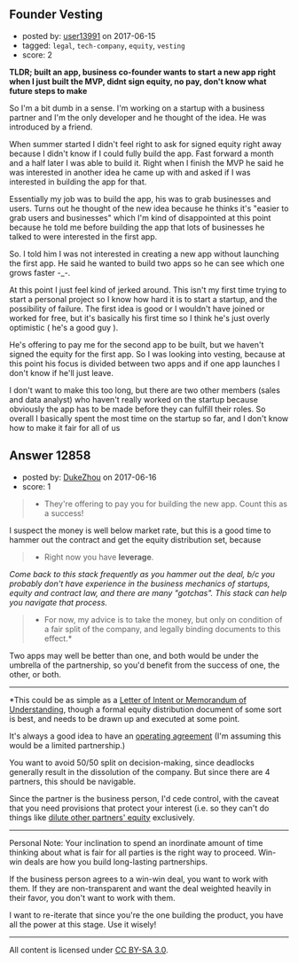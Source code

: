 ## Founder Vesting

- posted by: [user13991](https://stackexchange.com/users/11126312/user13991) on 2017-06-15
- tagged: `legal`, `tech-company`, `equity`, `vesting`
- score: 2

**TLDR; built an app, business co-founder wants to start a new app right when I just built the MVP, didnt sign equity, no pay, don't know what future steps to make**

So I'm a bit dumb in a sense. I'm working on a startup with a business partner and I'm the only developer and he thought of the idea. He was introduced by a friend. 

When summer started I didn't feel right to ask for signed equity right away because I didn't know if I could fully build the app. Fast forward a month and a half later I was able to build it. Right when I finish the MVP he said he was interested in another idea he came up with and asked if I was interested in building the app for that. 

Essentially my job was to build the app, his was to grab businesses and users. Turns out he thought of the new idea because he thinks it's "easier to grab users and businesses" which I'm kind of disappointed at this point because he told me before building the app that lots of businesses he talked to were interested in the first app.



So. I told him I was not interested in creating a new app without launching the first app. He said he wanted to build two apps so he can see which one grows faster -_-. 

At this point I just feel kind of jerked around. This isn't my first time trying to start a personal project so I know how hard it is to start a startup, and the possibility of failure. The first idea is good or I wouldn't have joined or worked for free, but it's basically his first time so I think he's just overly optimistic ( he's a good guy ). 

He's offering to pay me for the second app to be built, but we haven't signed the equity for the first app. So I was looking into vesting, because at this point his focus is divided between two apps and if one app launches I don't know if he'll just leave. 

I don't want to make this too long, but there are two other members (sales and data analyst) who haven't really worked on the startup because obviously the app has to be made before they can fulfill their roles. So overall I basically spent the most time on the startup so far, and I don't know how to make it fair for all of us

 








## Answer 12858

- posted by: [DukeZhou](https://stackexchange.com/users/4146639/dukezhou) on 2017-06-16
- score: 1

<blockquote>
  <ul>
  <li>They're offering to pay you for building the new app.  Count this as a success!  </li>
  </ul>
</blockquote>

<p>I suspect the money is well below market rate, but this is a good time to hammer out the contract and get the equity distribution set, because</p>

<blockquote>
  <ul>
  <li>Right now you have <strong>leverage</strong>.</li>
  </ul>
</blockquote>

<p><em>Come back to this stack frequently as you hammer out the deal, b/c you probably don't have experience in the business mechanics of startups, equity and contract law, and there are many "gotchas".  This stack can help you navigate that process.</em></p>

<blockquote>
  <ul>
  <li>For now, my advice is to take the money, but only on condition of a fair split of the company, and legally binding documents to this effect.*</li>
  </ul>
</blockquote>

<p>Two apps may well be better than one, and both would be under the umbrella of the partnership, so you'd benefit from the success of one, the other, or both.</p>

<hr>

<p>*This could be as simple as a <a href="https://en.wikipedia.org/wiki/Letter_of_intent" rel="nofollow noreferrer">Letter of Intent or Memorandum of Understanding</a>, though a formal equity distribution document of some sort is best, and needs to be drawn up and executed at some point.</p>

<p>It's always a good idea to have an <a href="https://en.wikipedia.org/wiki/Operating_agreement" rel="nofollow noreferrer">operating agreement</a> (I'm assuming this would be a limited partnership.)</p>

<p>You want to avoid 50/50 split on decision-making, since deadlocks generally result in the dissolution of the company. But since there are 4 partners, this should be navigable.  </p>

<p>Since the partner is the business person, I'd cede control, with the caveat that you need provisions that protect your interest (i.e. so they can't do things like <a href="http://www.investopedia.com/terms/d/dilution.asp" rel="nofollow noreferrer">dilute other partners' equity</a> exclusively. </p>

<hr>

<p>Personal Note:  Your inclination to spend an inordinate amount of time thinking about what is fair for all parties is the right way to proceed.  Win-win deals are how you build long-lasting partnerships.</p>

<p>If the business person agrees to a win-win deal, you want to work with them.  If they are non-transparent and want the deal weighted heavily in their favor, you don't want to work with them.</p>

<p>I want to re-iterate that since you're the one building the product, you have all the power at this stage.  Use it wisely!  </p>




---

All content is licensed under [CC BY-SA 3.0](https://creativecommons.org/licenses/by-sa/3.0/).
